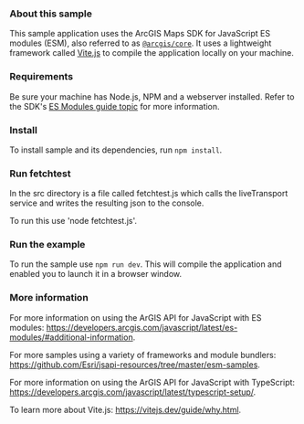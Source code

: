  ### About this sample

This sample application uses the ArcGIS Maps SDK for JavaScript ES modules (ESM), also referred to as [`@arcgis/core`](https://www.npmjs.com/package/@arcgis/core). It uses a lightweight framework called [Vite.js](https://vitejs.dev/) to compile the application locally on your machine.

### Requirements

Be sure your machine has Node.js, NPM and a webserver installed. Refer to the SDK's [ES Modules guide topic](https://developers.arcgis.com/javascript/latest/es-modules/#prerequisites) for more information.

### Install

To install sample and its dependencies, run `npm install`.

### Run fetchtest

In the src directory is a file called fetchtest.js which calls the liveTransport service and writes the resulting json to the console.

To run this use 'node fetchtest.js'.

### Run the example

To run the sample use `npm run dev`. This will compile the application and enabled you to launch it in a browser window.

### More information

For more information on using the ArGIS API for JavaScript with ES modules: https://developers.arcgis.com/javascript/latest/es-modules/#additional-information. 

For more samples using a variety of frameworks and module bundlers: https://github.com/Esri/jsapi-resources/tree/master/esm-samples. 

For more information on using the ArGIS API for JavaScript with TypeScript: https://developers.arcgis.com/javascript/latest/typescript-setup/. 

To learn more about Vite.js: https://vitejs.dev/guide/why.html. 
